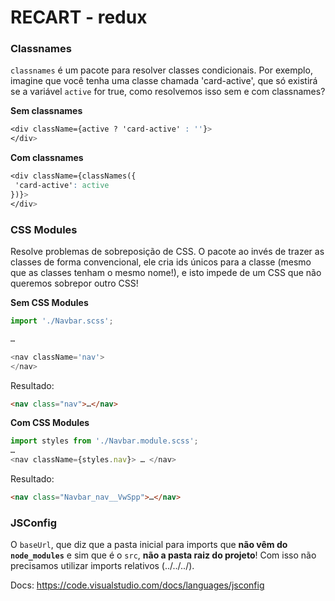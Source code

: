 # RECART - redux

### Classnames

`classnames` é um pacote para resolver classes condicionais. Por exemplo, imagine que você tenha uma classe chamada 'card-active', que só existirá se a variável `active` for true, como resolvemos isso sem e com classnames?

**Sem classnames**

```css
<div className={active ? 'card-active' : ''}>
</div>
```

**Com classnames**

```css
<div className={classNames({
 'card-active': active
})}>
</div>
```

### CSS Modules

Resolve problemas de sobreposição de CSS. O pacote ao invés de trazer as classes de forma convencional, ele cria ids únicos para a classe (mesmo que as classes tenham o mesmo nome!), e isto impede de um CSS que não queremos sobrepor outro CSS!

**Sem CSS Modules**

```javascript
import './Navbar.scss';

…

<nav className='nav'>
</nav>
```

Resultado:

```html
<nav class="nav">…</nav>
```

**Com CSS Modules**

```javascript
import styles from './Navbar.module.scss';
…
<nav className={styles.nav}> … </nav>
```

Resultado:

```html
<nav class="Navbar_nav__VwSpp">…</nav>
```

### JSConfig

O `baseUrl`, que diz que a pasta inicial para imports que **não vêm do `node_modules`** e sim que é o `src`, **não a pasta raiz do projeto**! Com isso não precisamos utilizar imports relativos (../../../).

Docs: https://code.visualstudio.com/docs/languages/jsconfig

